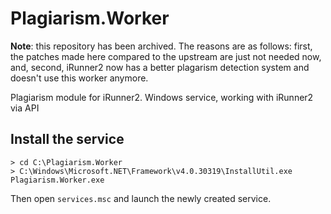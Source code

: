 Plagiarism.Worker
==

**Note**: this repository has been archived. The reasons are as follows: first, the patches
made here compared to the upstream are just not needed now, and, second, iRunner2 now has a
better plagarism detection system and doesn't use this worker anymore.

Plagiarism module for iRunner2. Windows service, working with iRunner2 via API

Install the service
-------------------
```
> cd C:\Plagiarism.Worker
> C:\Windows\Microsoft.NET\Framework\v4.0.30319\InstallUtil.exe Plagiarism.Worker.exe
```
Then open `services.msc` and launch the newly created service.
